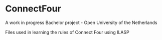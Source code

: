 # ConnectFour
A work in progress
Bachelor project - Open University of the Netherlands

Files used in learning the rules of Connect Four using ILASP
